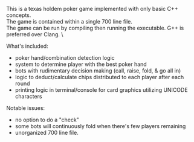 This is a texas holdem poker game implemented with only basic C++ concepts. \
The game is contained within a single 700 line file.  \
The game can be run by compiling then running the executable. G++ is preferred over Clang. \

What's included:
  - poker hand/combination detection logic
  - system to determine player with the best poker hand
  - bots with rudimentary decision making (call, raise, fold, & go all in)
  - logic to deduct/calculate chips distributed to each player after each round
  - printing logic in terminal/console for card graphics utilizing UNICODE characters 

Notable issues:
  - no option to do a "check"
  - some bots will continuously fold when there's few players remaining
  - unorganized 700 line file.
